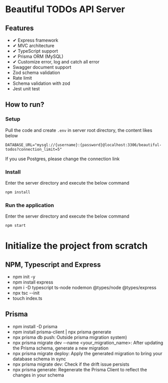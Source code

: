 # Beautiful TODOs API Server

## Features

- ✔ Express framework
- ✔ MVC architecture
- ✔ TypeScript support
- ✔ Prisma ORM (MySQL)
- ✔ Customize error, log and catch all error
- Swagger document support
- Zod schema validation
- Rate limit
- Schema validation with zod
- Jest unit test

## How to run?

### Setup

Pull the code and create `.env` in server root directory, the content likes below

```.env
DATABASE_URL="mysql://{username}:{password}@localhost:3306/beautiful-todos?connection_limit=5"
```

If you use Postgres, please change the connection link

### Install

Enter the server directory and execute the below command

```bash
npm install
```

### Run the application

Enter the server directory and execute the below command

```bash
npm start
```

# Initialize the project from scratch

## NPM, Typescript and Express

* npm init -y
* npm install express
* npm i -D typescript ts-node nodemon @types/node @types/express
* npx tsc --init
* touch index.ts

## Prisma

* npm install -D prisma
* npm install prisma-client | npx prisma generate
* npx prisma db push: Outside prisma migration system)
* npx prisma migrate dev --name <your_migration_name>: After updating the Prisma schema, generate a new migration
* npx prisma migrate deploy: Apply the generated migration to bring your database schema in sync
* npx prisma migrate dev: Check if the drift issue persists
* npx prisma generate: Regenerate the Prisma Client to reflect the changes in your schema
